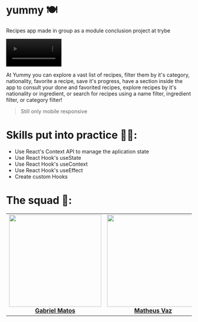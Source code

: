 # yummy 🍽

  Recipes app made in group as a module conclusion project at trybe

  <p style="align: center">
    <video style="margin: 0; width: 150px" src="https://user-images.githubusercontent.com/77287225/159553268-4e6d9cbe-8cd2-4801-a37f-2a0457c53e2f.mp4"></video>
  </p>
  
 At Yummy you can explore a vast list of recipes, filter them by it's category, nationality, favorite a recipe, save it's progress, have a section inside the app to consult your done and favorited recipes, explore recipes by it's nationality or ingredient, or search for recipes using a name filter, ingredient filter, or category filter!
 > Still only mobile responsive
  
# Skills put into practice  👨‍💻:

  * Use React's Context API to manage the aplication state
  * Use React Hook's useState
  * Use React Hook's useContext
  * Use React Hook's useEffect
  * Create custom Hooks

# The squad 💚:

<table>
  <tbody>
    <tr>
      <td align="center">
        <img style="width: 250px" src="https://media-exp1.licdn.com/dms/image/C4E03AQEiKJw6sGngXA/profile-displayphoto-shrink_800_800/0/1643754528114?e=1653523200&v=beta&t=UfXQI7q5Nwtk6PfF_VCXZjOSUOn1UhwcDLJYQzRotqA" style="max-width: 100%"/>
        <b><a href="https://github.com/gabrielgoonn">Gabriel Matos</a></b>
      </td>
      <td align="center">
        <img style="width: 250px" src="https://media-exp1.licdn.com/dms/image/C5603AQFFd7_vj9XyTg/profile-displayphoto-shrink_800_800/0/1623251086464?e=1653523200&v=beta&t=Z25XNB6Qr_VD0w_hG_Pe7h9w82_5yD_VslWxdmzJK6g" style="max-width: 100%"/>
        <b><a href="https://github.com/vazmatheus">Matheus Vaz</a></b>
      </td>
      <td align="center">
        <img style="width: 250px" src="https://media-exp1.licdn.com/dms/image/C4E03AQFV43spQIBWPQ/profile-displayphoto-shrink_800_800/0/1632263153466?e=2147483647&v=beta&t=rpxgiZ-fYyklZuZnpJmxKSA5J7GiFqTA5zqQIdUYo7c" style="max-width: 100%"/>
        <b><a style="text-align: center" href="https://github.com/alexcssilva">Alex Silva</a></b>
      </td>
      <td align="center">
        <img style="width: 250px" src="https://ca.slack-edge.com/TMDDFEPFU-U02EMAMHNPQ-b0bd7393b35b-512" style="max-width: 100%"/>
        <b><a href="https://github.com/thomazpro">Thomaz Gontijo</a></b>
      </td>
      <td align="center">
        <img style="width: 250px" src="https://media-exp1.licdn.com/dms/image/C4E03AQEJa0Wn24UWHA/profile-displayphoto-shrink_800_800/0/1648043326740?e=1654128000&v=beta&t=vHAvcP-j36F3PqGBOTn8Uplt8IBA84BnRf0JALwm8XE" style="max-width: 100%"/>
        <b><a href="https://github.com/SamuelDAlencar">Samuel de Alencar Rocha</a></b>
      </td>
    </tr>
  </tbody>
</table>
